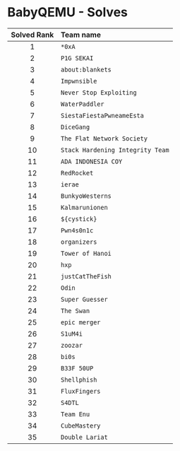 # BabyQEMU - Solves
| Solved Rank | Team name |
|:-----------:|:----------|
| 1 | `*0xA` |
| 2 | `P1G SEKAI` |
| 3 | `about:blankets` |
| 4 | `Impwnsible` |
| 5 | `Never Stop Exploiting` |
| 6 | `WaterPaddler` |
| 7 | `SiestaFiestaPwneameEsta` |
| 8 | `DiceGang` |
| 9 | `The Flat Network Society` |
| 10 | `Stack Hardening Integrity Team` |
| 11 | `ADA INDONESIA COY` |
| 12 | `RedRocket` |
| 13 | `ierae` |
| 14 | `BunkyoWesterns` |
| 15 | `Kalmarunionen` |
| 16 | `${cystick}` |
| 17 | `Pwn4s0n1c` |
| 18 | `organizers` |
| 19 | `Tower of Hanoi` |
| 20 | `hxp` |
| 21 | `justCatTheFish` |
| 22 | `Odin` |
| 23 | `Super Guesser` |
| 24 | `The Swan` |
| 25 | `epic merger` |
| 26 | `S1uM4i` |
| 27 | `zoozar` |
| 28 | `bi0s` |
| 29 | `B33F 50UP` |
| 30 | `Shellphish` |
| 31 | `FluxFingers` |
| 32 | `S4DTL` |
| 33 | `Team Enu` |
| 34 | `CubeMastery` |
| 35 | `Double Lariat` |